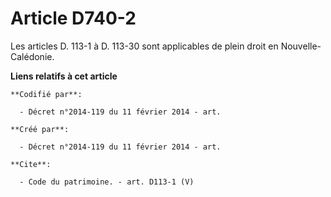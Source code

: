 # Article D740-2

Les articles D. 113-1 à D. 113-30 sont applicables de plein droit en Nouvelle-Calédonie.

**Liens relatifs à cet article**

	**Codifié par**:

	  - Décret n°2014-119 du 11 février 2014 - art.

	**Créé par**:

	  - Décret n°2014-119 du 11 février 2014 - art.

	**Cite**:

	  - Code du patrimoine. - art. D113-1 (V)
